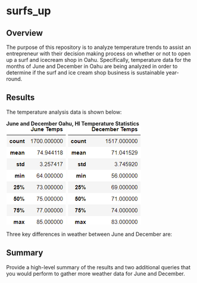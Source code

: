 # surfs_up

## Overview
The purpose of this repository is to analyze temperature trends to assist an entrepreneur with their decision making process on whether or not to open up a surf and icecream shop in Oahu. Specifically, temperature data for the months of June and December in Oahu are being analyzed in order to determine if the surf and ice cream shop business is sustainable year-round.

## Results 
The temperature analysis data is shown below:

<b> June and December Oahu, HI Temperature Statistics</b><br/>
<img src="https://github.com/smyoung88/surfs_up/blob/main/Resources/june_temps.png">
<img src="https://github.com/smyoung88/surfs_up/blob/main/Resources/dec_temps.png">

Three key differences in weather between June and December are:



## Summary
Provide a high-level summary of the results and two additional queries that you would perform to gather more weather data for June and December.
